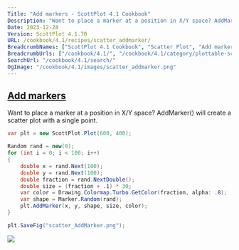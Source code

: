 ```yaml
---
Title: "Add markers - ScottPlot 4.1 Cookbook"
Description: "Want to place a marker at a position in X/Y space? AddMarker() will create a scatter plot with a single point."
Date: 2023-12-28
Version: ScottPlot 4.1.70
URL: /cookbook/4.1/recipes/scatter_addmarker/
BreadcrumbNames: ["ScottPlot 4.1 Cookbook", "Scatter Plot", "Add markers"]
BreadcrumbUrls: ["/cookbook/4.1/", "/cookbook/4.1/category/plottable-scatter-plot", "/cookbook/4.1/recipes/scatter_addmarker/"]
SearchUrl: "/cookbook/4.1/search/"
OgImage: "/cookbook/4.1/images/scatter_addmarker.png"
---
```


<h2><a id='add-markers' href='/cookbook/4.1/recipes/scatter_addmarker/'>Add markers</a></h2>

Want to place a marker at a position in X/Y space? AddMarker() will create a scatter plot with a single point.

```cs
var plt = new ScottPlot.Plot(600, 400);

Random rand = new(0);
for (int i = 0; i < 100; i++)
{
    double x = rand.Next(100);
    double y = rand.Next(100);
    double fraction = rand.NextDouble();
    double size = (fraction + .1) * 30;
    var color = Drawing.Colormap.Turbo.GetColor(fraction, alpha: .8);
    var shape = Marker.Random(rand);
    plt.AddMarker(x, y, shape, size, color);
}

plt.SaveFig("scatter_AddMarker.png");
```

<img src='../../images/scatter_addmarker.png' class='d-block mx-auto my-5' />


